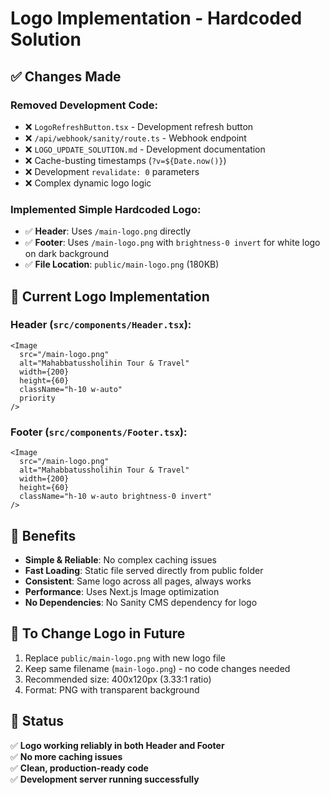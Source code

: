 # Logo Implementation - Hardcoded Solution

## ✅ Changes Made

### Removed Development Code:
- ❌ `LogoRefreshButton.tsx` - Development refresh button
- ❌ `/api/webhook/sanity/route.ts` - Webhook endpoint  
- ❌ `LOGO_UPDATE_SOLUTION.md` - Development documentation
- ❌ Cache-busting timestamps (`?v=${Date.now()}`)
- ❌ Development `revalidate: 0` parameters
- ❌ Complex dynamic logo logic

### Implemented Simple Hardcoded Logo:
- ✅ **Header**: Uses `/main-logo.png` directly
- ✅ **Footer**: Uses `/main-logo.png` with `brightness-0 invert` for white logo on dark background
- ✅ **File Location**: `public/main-logo.png` (180KB)

## 📁 Current Logo Implementation

### Header (`src/components/Header.tsx`):
```tsx
<Image
  src="/main-logo.png"
  alt="Mahabbatussholihin Tour & Travel"
  width={200}
  height={60}
  className="h-10 w-auto"
  priority
/>
```

### Footer (`src/components/Footer.tsx`):
```tsx
<Image
  src="/main-logo.png"
  alt="Mahabbatussholihin Tour & Travel"
  width={200}
  height={60}
  className="h-10 w-auto brightness-0 invert"
/>
```

## 🎯 Benefits

- **Simple & Reliable**: No complex caching issues
- **Fast Loading**: Static file served directly from public folder
- **Consistent**: Same logo across all pages, always works
- **Performance**: Uses Next.js Image optimization
- **No Dependencies**: No Sanity CMS dependency for logo

## 🔄 To Change Logo in Future

1. Replace `public/main-logo.png` with new logo file
2. Keep same filename (`main-logo.png`) - no code changes needed
3. Recommended size: 400x120px (3.33:1 ratio)
4. Format: PNG with transparent background

## 🚀 Status

✅ **Logo working reliably in both Header and Footer**  
✅ **No more caching issues**  
✅ **Clean, production-ready code**  
✅ **Development server running successfully**
